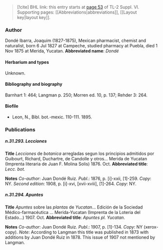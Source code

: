 > [!cite] BHL link: this entry starts at [page 53](https://www.biodiversitylibrary.org/page/33260041) of TL-2 Suppl. VI.
> Supporting pages: [[Abbreviations|abbreviations]], [[Layout key|layout key]].

### Author

Dondé Ibarra, Joaquim (1827-1875), Mexican pharmacist, chemist and naturalist, born 6 Jul 1827 at Campeche, studied pharmacy at Puebla, died 1 Nov 1875 at Merida, Yucatan. 
**Abbreviated name**: *Dondé*

#### Herbarium and types

Unknown.

#### Bibliography and biography

Barnhart 1: 464; Langman p. 250; Morren ed. 10, p. 137; Rehder 3: 264.

#### Biofile

- Leon, N., Bibl. bot.-mexic. 110-111. 1895.

### Publications

##### n.31.293. Lecciones

**Title**
*Lecciones* de *botanica* arregladas segun los principios admitidos por Guibourt, Richard, Duchartre, de Candolle y otros... Merida de Yucatan (Imprenta literaria de Juan F. Molina Solis) 1876. Oct.
**Abbreviated title**: *Lecc. bot.*

**Notes**
*Co-author*: Juan Dondé Ruiz.
*Publ*.: 1876, p. \[i\]-xxii, \[1\]-259. *Copy*: NY.
*Second edition*: 1908, p. \[i\]-xvi, \[xvii-xviii\], \[1\]-264. *Copy*: NY.

##### n.31.294. Apuntes

**Title**
*Apuntes* sobre las *plantas* de *Yucatan*... Edición de la Sociedad Médico-farmacéutica ... Merida-Yucatan (Imprenta de la Loteria del Estado...) 1907. Oct.
**Abbreviated title**: *Apuntes pl. Yucatan*.

**Notes**
*Co-author*: Juan Dondé Ruiz.
*Publ*.: 1907, p. \[1\]-134. *Copy*: NY (xerox-copy).
*Note*: According to Langman this title was published in 1873 with additions by Juan Dondé Ruiz in 1878. This issue of 1907 not mentioned by Langman.

